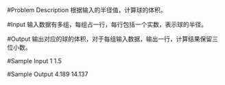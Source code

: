 
#Problem Description
    根据输入的半径值，计算球的体积。
 

#Input
    输入数据有多组，每组占一行，每行包括一个实数，表示球的半径。
 

#Output
    输出对应的球的体积，对于每组输入数据，输出一行，计算结果保留三位小数。
 

#Sample Input
    1
    1.5
 

#Sample Output
    4.189
    14.137
